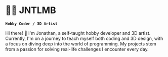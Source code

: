 # 👨‍💻 JNTLMB 

**`Hobby Coder / 3D Artist`**
<!-- Wer bin ich und was mach ich?-->

Hi there! 👋
I'm Jonathan, a self-taught hobby developer and 3D artist. Currently, I'm on a journey to teach myself both coding and 3D design,
with a focus on diving deep into the world of programming. My projects stem from a passion for solving real-life challenges I encounter
every day.
